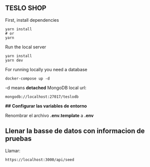 
## TESLO SHOP

First, install dependencies

```
yarn install
# or
yarn
```

Run the local server

```
yarn install
yarn dev

```

For running locally you need a database

```
docker-compose up -d
```
 -d means **__detached__**
 MongoDB local url:
```
mongodb://localhost:27017/teslodb
```

**##** **Configurar las variables de entorno**

Renombrar el archivo **__.env.template__** a **__.env__**


## Llenar la basse de datos con informacion de pruebas
Llamar:
```
https://localhost:3000/api/seed
```
